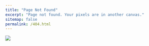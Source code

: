 ```yaml
---
title: "Page Not Found"
excerpt: "Page not found. Your pixels are in another canvas."
sitemap: false
permalink: /404.html
---
```


![](https://www.pngkey.com/png/detail/147-1473883_404-error-404-not-found-png.png)
